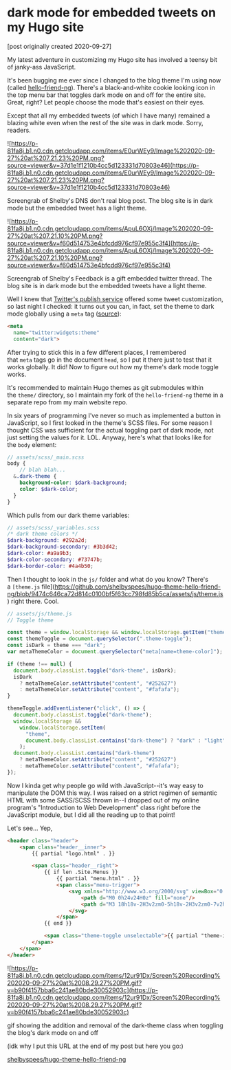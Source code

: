 # dark mode for embedded tweets on my Hugo site

[post originally created 2020-09-27]

My latest adventure in customizing my Hugo site has involved a teensy bit of janky-ass JavaScript.

It's been bugging me ever since I changed to the blog theme I'm using now (called [hello-friend-ng](https://github.com/rhazdon/hugo-theme-hello-friend-ng)). There's a black-and-white cookie looking icon in the top menu bar that toggles dark mode on and off for the entire site. Great, right? Let people choose the mode that's easiest on their eyes.

Except that all my embedded tweets (of which I have many) remained a blazing white even when the rest of the site was in dark mode. Sorry, readers.

![https://p-81fa8j.b1.n0.cdn.getcloudapp.com/items/E0urWEy9/Image%202020-09-27%20at%207.21.23%20PM.png?source=viewer&v=37d1e1f1210b4cc5d123331d70803e46](https://p-81fa8j.b1.n0.cdn.getcloudapp.com/items/E0urWEy9/Image%202020-09-27%20at%207.21.23%20PM.png?source=viewer&v=37d1e1f1210b4cc5d123331d70803e46)

Screengrab of Shelby's DNS don't real blog post. The blog site is in dark mode but the embedded tweet has a light theme.

![https://p-81fa8j.b1.n0.cdn.getcloudapp.com/items/ApuL6OXj/Image%202020-09-27%20at%207.21.10%20PM.png?source=viewer&v=f60d514753e4bfcdd976cf97e955c3f4](https://p-81fa8j.b1.n0.cdn.getcloudapp.com/items/ApuL6OXj/Image%202020-09-27%20at%207.21.10%20PM.png?source=viewer&v=f60d514753e4bfcdd976cf97e955c3f4)

Screengrab of Shelby's Feedback is a gift embedded twitter thread. The blog site is in dark mode but the embedded tweets have a light theme.

Well I knew that [Twitter's publish service](https://publish.twitter.com/) offered some tweet customization, so last night I checked: it turns out you can, in fact, set the theme to dark mode globally using a `meta` tag ([source](https://developer.twitter.com/en/docs/twitter-for-websites/webpage-properties)):

```html
<meta
  name="twitter:widgets:theme"
  content="dark">
```

After trying to stick this in a few different places, I remembered that `meta` tags go in the document `head`, so I put it there just to test that it works globally. It did! Now to figure out how my theme's dark mode toggle works.

It's recommended to maintain Hugo themes as git submodules within the `theme/` directory, so I maintain my fork of the `hello-friend-ng` theme in a separate repo from my main website repo.

In six years of programming I've never so much as implemented a button in JavaScript, so I first looked in the theme's SCSS files. For some reason I thought CSS was sufficient for the actual toggling part of dark mode, not just setting the values for it. LOL. Anyway, here's what that looks like for the `body` element:

```scss
// assets/scss/_main.scss
body {
	// blah blah...
  &.dark-theme {
    background-color: $dark-background;
    color: $dark-color;
  }
}
```

Which pulls from our dark theme variables:

```scss
// assets/scss/_variables.scss
/* dark theme colors */
$dark-background: #292a2d;
$dark-background-secondary: #3b3d42;
$dark-color: #a9a9b3;
$dark-color-secondary: #73747b;
$dark-border-color: #4a4b50;
```

Then I thought to look in the `js/` folder and what do you know? There's a `[theme.js` file](https://github.com/shelbyspees/hugo-theme-hello-friend-ng/blob/9474c646ca72d814c0100bf5f63cc798fd85b5ca/assets/js/theme.js) right there. Cool.

```jsx
// assets/js/theme.js
// Toggle theme

const theme = window.localStorage && window.localStorage.getItem("theme");
const themeToggle = document.querySelector(".theme-toggle");
const isDark = theme === "dark";
var metaThemeColor = document.querySelector("meta[name=theme-color]");

if (theme !== null) {
  document.body.classList.toggle("dark-theme", isDark);
  isDark
    ? metaThemeColor.setAttribute("content", "#252627")
    : metaThemeColor.setAttribute("content", "#fafafa");
}

themeToggle.addEventListener("click", () => {
  document.body.classList.toggle("dark-theme");
  window.localStorage &&
    window.localStorage.setItem(
      "theme",
      document.body.classList.contains("dark-theme") ? "dark" : "light"
    );
  document.body.classList.contains("dark-theme")
    ? metaThemeColor.setAttribute("content", "#252627")
    : metaThemeColor.setAttribute("content", "#fafafa");
});
```

Now I kinda get why people go wild with JavaScript--it's way easy to manipulate the DOM this way. I was raised on a strict regimen of semantic HTML with some SASS/SCSS thrown in--I dropped out of my online program's "Introduction to Web Development" class right before the JavaScript module, but I did all the reading up to that point!

Let's see... Yep,

```html
<header class="header">
    <span class="header__inner">
        {{ partial "logo.html" . }}

        <span class="header__right">
            {{ if len .Site.Menus }}
                {{ partial "menu.html" . }}
                <span class="menu-trigger">
                    <svg xmlns="http://www.w3.org/2000/svg" viewBox="0 0 24 24">
                        <path d="M0 0h24v24H0z" fill="none"/>
                        <path d="M3 18h18v-2H3v2zm0-5h18v-2H3v2zm0-7v2h18V6H3z"/>
                    </svg>
                </span>
            {{ end }}

            <span class="theme-toggle unselectable">{{ partial "theme-icon.html" . }}</span>
        </span>
    </span>
</header>
```

![https://p-81fa8j.b1.n0.cdn.getcloudapp.com/items/12ur91Dx/Screen%20Recording%202020-09-27%20at%2008.29.27%20PM.gif?v=b90f4157bba6c241ae80bde30052903c](https://p-81fa8j.b1.n0.cdn.getcloudapp.com/items/12ur91Dx/Screen%20Recording%202020-09-27%20at%2008.29.27%20PM.gif?v=b90f4157bba6c241ae80bde30052903c)

gif showing the addition and removal of the dark-theme class when toggling the blog's dark mode on and off

(idk why I put this URL at the end of my post but here you go:)

[shelbyspees/hugo-theme-hello-friend-ng](https://github.com/shelbyspees/hugo-theme-hello-friend-ng/blob/204f123261ede2bf7a099ed033660acf1a525844/layouts/partials/head.html#L39)